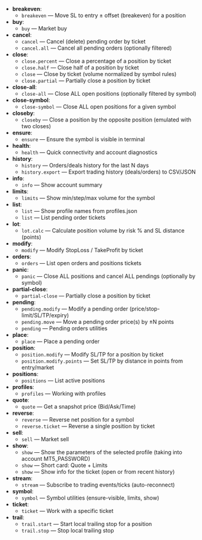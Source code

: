 - **breakeven**:
  - `breakeven` — Move SL to entry ± offset (breakeven) for a position
- **buy**:
  - `buy` — Market buy
- **cancel**:
  - `cancel` — Cancel (delete) pending order by ticket
  - `cancel.all` — Cancel all pending orders (optionally filtered)
- **close**:
  - `close.percent` — Close a percentage of a position by ticket
  - `close.half` — Close half of a position by ticket
  - `close` — Close by ticket (volume normalized by symbol rules)
  - `close.partial` — Partially close a position by ticket
- **close-all**:
  - `close-all` — Close ALL open positions (optionally filtered by symbol)
- **close-symbol**:
  - `close-symbol` — Close ALL open positions for a given symbol
- **closeby**:
  - `closeby` — Close a position by the opposite position (emulated with two closes)
- **ensure**:
  - `ensure` — Ensure the symbol is visible in terminal
- **health**:
  - `health` — Quick connectivity and account diagnostics
- **history**:
  - `history` — Orders/deals history for the last N days
  - `history.export` — Export trading history (deals/orders) to CSV/JSON
- **info**:
  - `info` — Show account summary
- **limits**:
  - `limits` — Show min/step/max volume for the symbol
- **list**:
  - `list` — Show profile names from profiles.json
  - `list` — List pending order tickets
- **lot**:
  - `lot.calc` — Calculate position volume by risk % and SL distance (points)
- **modify**:
  - `modify` — Modify StopLoss / TakeProfit by ticket
- **orders**:
  - `orders` — List open orders and positions tickets
- **panic**:
  - `panic` — Close ALL positions and cancel ALL pendings (optionally by symbol)
- **partial-close**:
  - `partial-close` — Partially close a position by ticket
- **pending**:
  - `pending.modify` — Modify a pending order (price/stop-limit/SL/TP/expiry)
  - `pending.move` — Move a pending order price(s) by ±N points
  - `pending` — Pending orders utilities
- **place**:
  - `place` — Place a pending order
- **position**:
  - `position.modify` — Modify SL/TP for a position by ticket
  - `position.modify.points` — Set SL/TP by distance in points from entry/market
- **positions**:
  - `positions` — List active positions
- **profiles**:
  - `profiles` — Working with profiles
- **quote**:
  - `quote` — Get a snapshot price (Bid/Ask/Time)
- **reverse**:
  - `reverse` — Reverse net position for a symbol
  - `reverse.ticket` — Reverse a single position by ticket
- **sell**:
  - `sell` — Market sell
- **show**:
  - `show` — Show the parameters of the selected profile (taking into account MT5_PASSWORD)
  - `show` — Short card: Quote + Limits
  - `show` — Show info for the ticket (open or from recent history)
- **stream**:
  - `stream` — Subscribe to trading events/ticks (auto-reconnect)
- **symbol**:
  - `symbol` — Symbol utilities (ensure-visible, limits, show)
- **ticket**:
  - `ticket` — Work with a specific ticket
- **trail**:
  - `trail.start` — Start local trailing stop for a position
  - `trail.stop` — Stop local trailing stop